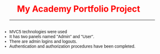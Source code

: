 <!DOCTYPE html>
<html
  lang="en"
  style="
    font-family: 'Segoe UI', Tahoma, Geneva, Verdana, sans-serif;
    font-size: larger;
  "
>
  <head>
    <meta charset="UTF-8" />
    <meta name="viewport" content="width=device-width, initial-scale=1.0" />
    
  </head>
  <body>
    <h1 style="text-align: center; color: red">My Academy Portfolio Project</h1>
    <ul
      style="
        list-style-type: disc;
        font-family: 'Franklin Gothic Medium', 'Arial Narrow', Arial, sans-serif;
      "
    >
      <hr />
      <br />
      <li>MVC5 technologies were used</li>
      <li>It has two panels named "Admin" and "User".</li>
      <li>There are admin logins and logouts.</li>
      <li>Authentication and authorization procedures have been completed.</li>
    </ul>
  </body>
</html>
